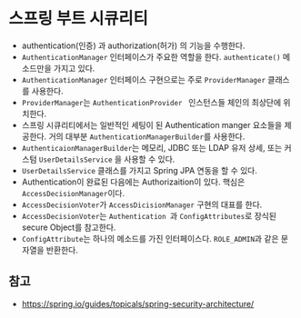# 스프링 부트 시큐리티
- authentication(인증) 과 authorization(허가) 의 기능을 수행한다.
- `AuthenticationManager` 인터페이스가 주요한 역할을 한다. `authenticate()` 메소드만을 가지고 있다.
- `AuthenticationManager` 인터페이스 구현으로는 주로 `ProviderManager` 클래스를 사용한다.
- `ProviderManager`는 `AuthenticationProvider ` 인스턴스들 체인의 최상단에 위치한다.
- 스프링 시큐리티에서는 일반적인 세팅이 된 Authentication manger 요소들을 제공한다. 거의 대부분 `AuthenticationManagerBuilder`를 사용한다.
- `AuthenticaionManagerBuilder`는 메모리, JDBC 또는 LDAP 유저 상세, 또는 커스텀 `UserDetailsService` 을 사용할 수 있다.
- `UserDetailsService` 클래스를 가지고 Spring JPA 연동을 할 수 있다.
- Authentication이 완료된 다음에는 Authorizaition이 있다. 핵심은 `AccessDecisionManager`이다.
- `AccessDecisionVoter`가 `AccessDicisionManager` 구현의 대표를 한다.
- `AccessDecisionVoter`는 `Authentication `과 `ConfigAttributes`로 장식된 secure Object를 참고한다.
- `ConfigAttribute`는 하나의 메소드를 가진 인터페이스다. `ROLE_ADMIN`과 같은 문자열을 반환한다. 

## 참고
- https://spring.io/guides/topicals/spring-security-architecture/
